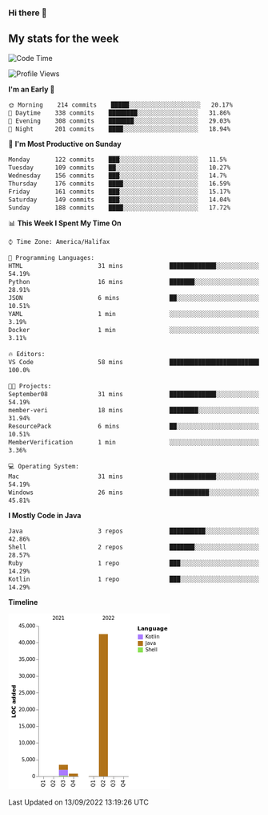 ### Hi there 👋

## My stats for the week
<!--START_SECTION:waka-->
![Code Time](http://img.shields.io/badge/Code%20Time-393%20hrs%201%20min-blue)

![Profile Views](http://img.shields.io/badge/Profile%20Views-2-blue)

**I'm an Early 🐤** 

```text
🌞 Morning    214 commits    █████░░░░░░░░░░░░░░░░░░░░   20.17% 
🌆 Daytime    338 commits    ████████░░░░░░░░░░░░░░░░░   31.86% 
🌃 Evening    308 commits    ███████░░░░░░░░░░░░░░░░░░   29.03% 
🌙 Night      201 commits    ████░░░░░░░░░░░░░░░░░░░░░   18.94%

```
📅 **I'm Most Productive on Sunday** 

```text
Monday       122 commits    ███░░░░░░░░░░░░░░░░░░░░░░   11.5% 
Tuesday      109 commits    ██░░░░░░░░░░░░░░░░░░░░░░░   10.27% 
Wednesday    156 commits    ███░░░░░░░░░░░░░░░░░░░░░░   14.7% 
Thursday     176 commits    ████░░░░░░░░░░░░░░░░░░░░░   16.59% 
Friday       161 commits    ███░░░░░░░░░░░░░░░░░░░░░░   15.17% 
Saturday     149 commits    ███░░░░░░░░░░░░░░░░░░░░░░   14.04% 
Sunday       188 commits    ████░░░░░░░░░░░░░░░░░░░░░   17.72%

```


📊 **This Week I Spent My Time On** 

```text
⌚︎ Time Zone: America/Halifax

💬 Programming Languages: 
HTML                     31 mins             █████████████░░░░░░░░░░░░   54.19% 
Python                   16 mins             ███████░░░░░░░░░░░░░░░░░░   28.91% 
JSON                     6 mins              ██░░░░░░░░░░░░░░░░░░░░░░░   10.51% 
YAML                     1 min               ░░░░░░░░░░░░░░░░░░░░░░░░░   3.19% 
Docker                   1 min               ░░░░░░░░░░░░░░░░░░░░░░░░░   3.11%

🔥 Editors: 
VS Code                  58 mins             █████████████████████████   100.0%

🐱‍💻 Projects: 
September08              31 mins             █████████████░░░░░░░░░░░░   54.19% 
member-veri              18 mins             ████████░░░░░░░░░░░░░░░░░   31.94% 
ResourcePack             6 mins              ██░░░░░░░░░░░░░░░░░░░░░░░   10.51% 
MemberVerification       1 min               ░░░░░░░░░░░░░░░░░░░░░░░░░   3.36%

💻 Operating System: 
Mac                      31 mins             █████████████░░░░░░░░░░░░   54.19% 
Windows                  26 mins             ███████████░░░░░░░░░░░░░░   45.81%

```

**I Mostly Code in Java** 

```text
Java                     3 repos             ██████████░░░░░░░░░░░░░░░   42.86% 
Shell                    2 repos             ███████░░░░░░░░░░░░░░░░░░   28.57% 
Ruby                     1 repo              ███░░░░░░░░░░░░░░░░░░░░░░   14.29% 
Kotlin                   1 repo              ███░░░░░░░░░░░░░░░░░░░░░░   14.29%

```


**Timeline**

![Chart not found](https://raw.githubusercontent.com/lyndseyy/lyndseyy/main/charts/bar_graph.png) 


 Last Updated on 13/09/2022 13:19:26 UTC
<!--END_SECTION:waka-->